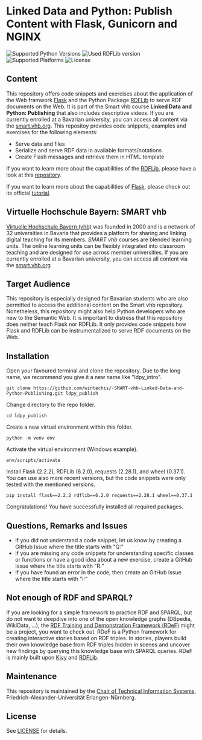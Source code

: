 # Linked Data and Python: Publish Content with Flask, Gunicorn and NGINX
![Supported Python Versions](https://img.shields.io/badge/python-3.9-blue.svg)
![Used RDFLib version](https://img.shields.io/badge/rdflib-v6.2-blue.svg)
![Supported Platforms](https://img.shields.io/badge/platforms-Linux%2C%20Windows-blue.svg)
![License](https://img.shields.io/badge/license-MIT-blue.svg)
## Content
This repository offers code snippets and exercises about the application of the Web framwork [Flask](https://flask.palletsprojects.com/en/2.2.x/) and the Python Package [RDFLib](https://rdflib.readthedocs.io/en/stable/) to serve RDF documents on the Web. It is part of the Smart vhb course **Linked Data and Python: Publishing** that also includes descriptive videos. If you are currently enrolled at a Bavarian university, you can access all content via the [smart.vhb.org](https://smart.vhb.org/). This repositoy provides code snippets, examples and exercises for the following elements:

* Serve data and files 
* Serialize and serve RDF data in available formats/notations
* Create Flash messages and retrieve them in HTML template

If you want to learn more about the capabilities of the [RDFLib](https://rdflib.readthedocs.io/en/stable/), please have a look at this [repository](https://github.com/wintechis/SMART-vhb-Linked-Data-and-Python-Introduction).

If you want to learn more about the capabilities of [Flask](https://flask.palletsprojects.com/en/2.2.x/), please check out its official [tutorial](https://flask.palletsprojects.com/en/2.2.x/tutorial/).

## Virtuelle Hochschule Bayern: SMART vhb
[Virtuelle Hochschule Bayern (vhb)](https://www.vhb.org/en/) was founded in 2000 and is a network of 32 universities in Bavaria that provides a platform for sharing and linking digital teaching for its members.
*SMART vhb* courses are blended learning units. The online learning units can be flexibly integrated into classroom teaching and are designed for use across member universities.  If you are currently enrolled at a Bavarian university, you can access all content via the [smart.vhb.org](https://smart.vhb.org/)


## Target Audience
This repository is especially designed for Bavarian students who are also permitted to access the additional content on the Smart vhb repository. Nonetheless, this repository might also help Python developers who are new to the Semantic Web. It is important to distress that this repository does neither teach Flask nor RDFLib. It only provides code snippets how Flask and RDFLib can be instrumentalized to serve RDF documents on the Web.   


## Installation
Open your favoured terminal and clone the repository. Due to the long name, we recommend you give it a new name like "ldpy_intro".
```console
git clone https://github.com/wintechis/-SMART-vhb-Linked-Data-and-Python-Publishing.git ldpy_publish
```
Change directory to the repo folder.
```console
cd ldpy_publish
```
Create a new virtual environment within this folder.
```console
python -m venv env
```
Activate the virtual environment (Windows example).
```console
env/scripts/activate
```

Install Flask (2.2.2), RDFLib (6.2.0), requests (2.28.1), and wheel (0.37.1). You can use also more recent versions, but the code snippets were only tested with the mentioned versions.
```console
pip install flask==2.2.2 rdflib==6.2.0 requests==2.28.1 wheel==0.37.1
```
Congratulations! You have successfully installed all required packages.


## Questions, Remarks and Issues
* If you did not understand a code snippet, let us know by creating a GitHub Issue where the title starts with "Q:"  
* If you are missing any code snippets for understanding specific classes or functions or have a good idea about a new exercise, create a GitHub Issue where the title starts with "R:"
* If you have found an error in the code, then create an GitHub Issue where the title starts with "I:"


## Not enough of RDF and SPARQL?
If you are looking for a simple framework to practice RDF and SPARQL, but do not want to deepdive into one of the open knowledge graphs (DBpedia, WikiData, ...), the [RDF Training and Demonstration Framework (RDeF)](https://github.com/wintechis/RDeF) might be a project, you want to check out. RDeF is a Python framework for creating interactive stories based on RDF triples. In stories, players build their own knowledge base from RDF triples hidden in scenes and uncover new findings by querying this knowledge base with SPARQL queries. RDeF is mainly built upon [Kivy](https://kivy.org/#home) and [RDFLib](https://rdflib.readthedocs.io/en/stable/#getting-started).

## Maintenance
This repository is maintained by the [Chair of Technical Information Systems](https://www.ti.rw.fau.de/), Friedrich-Alexander-Universität Erlangen-Nürnberg.

## License
See [LICENSE](LICENSE) for details.

